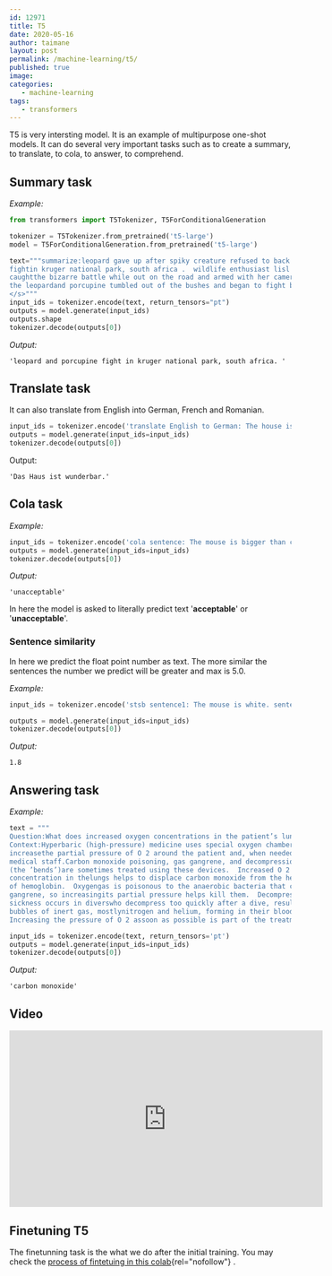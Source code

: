 ```yaml
---
id: 12971
title: T5
date: 2020-05-16
author: taimane
layout: post
permalink: /machine-learning/t5/
published: true
image: 
categories: 
   - machine-learning
tags:   
   - transformers
---
```

T5 is very intersting model. It is an example of multipurpose one-shot models. It can do several very important tasks such as to create a summary, to translate, to cola, to answer, to comprehend.

## Summary task

_Example:_
```python
from transformers import T5Tokenizer, T5ForConditionalGeneration

tokenizer = T5Tokenizer.from_pretrained('t5-large')
model = T5ForConditionalGeneration.from_pretrained('t5-large')

text="""summarize:leopard gave up after spiky creature refused to back down in 
fightin kruger national park, south africa .  wildlife enthusiast lisl moolman, 41, 
caughtthe bizarre battle while out on the road and armed with her camera.  
the leopardand porcupine tumbled out of the bushes and began to fight by roadside - watchedby ms moolman.
</s>"""
input_ids = tokenizer.encode(text, return_tensors="pt")
outputs = model.generate(input_ids)
outputs.shape
tokenizer.decode(outputs[0])
```

_Output:_
```
'leopard and porcupine fight in kruger national park, south africa. '
```

## Translate task

It can also translate from English into German, French and Romanian.

```python
input_ids = tokenizer.encode('translate English to German: The house is wonderful. </s>', return_tensors='pt')
outputs = model.generate(input_ids=input_ids)
tokenizer.decode(outputs[0])
```

Output:
```
'Das Haus ist wunderbar.'
```

## Cola task

_Example:_
```python
input_ids = tokenizer.encode('cola sentence: The mouse is bigger than cat. </s>', return_tensors='pt')
outputs = model.generate(input_ids=input_ids)
tokenizer.decode(outputs[0])
```
_Output:_
```
'unacceptable'
```

In here the model is asked to literally predict text '**acceptable**' or '**unacceptable**'.


### Sentence similarity

In here we predict the float point number as text.
The more similar the sentences the number we predict will be greater and max is 5.0.

_Example:_
```python
input_ids = tokenizer.encode('stsb sentence1: The mouse is white. sentence2: The mouse is red. </s>', return_tensors='pt')

outputs = model.generate(input_ids=input_ids)
tokenizer.decode(outputs[0])
```

_Output:_
```
1.8
```


## Answering task

_Example:_
```python
text = """
Question:What does increased oxygen concentrations in the patient’s lungs displace?
Context:Hyperbaric (high-pressure) medicine uses special oxygen chambers to 
increasethe partial pressure of O 2 around the patient and, when needed, the 
medical staff.Carbon monoxide poisoning, gas gangrene, and decompression sickness 
(the ’bends’)are sometimes treated using these devices.  Increased O 2 
concentration in thelungs helps to displace carbon monoxide from the heme group 
of hemoglobin.  Oxygengas is poisonous to the anaerobic bacteria that cause gas 
gangrene, so increasingits partial pressure helps kill them.  Decompression 
sickness occurs in diverswho decompress too quickly after a dive, resulting in 
bubbles of inert gas, mostlynitrogen and helium, forming in their blood.  
Increasing the pressure of O 2 assoon as possible is part of the treatment."""

input_ids = tokenizer.encode(text, return_tensors='pt')
outputs = model.generate(input_ids=input_ids)
tokenizer.decode(outputs[0])
```
_Output:_
```
'carbon monoxide'
```

## Video

<iframe width="560" height="315" src="https://www.youtube.com/embed/eKqWC577WlI" frameborder="0" allow="accelerometer; autoplay; encrypted-media; gyroscope; picture-in-picture" allowfullscreen></iframe>

## Finetuning T5

The finetunning task is the what we do after the initial training. You may check the [process of fintetuing in this colab](https://colab.research.google.com/github/google-research/text-to-text-transfer-transformer/blob/master/notebooks/t5-trivia.ipynb#scrollTo=zSeyoqE7WMwu){rel="nofollow"} .



